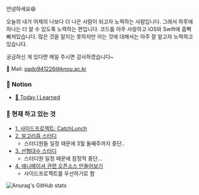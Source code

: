 안녕하세요😄

오늘의 내가 어제의 나보다 더 나은 사람이 되고자 노력하는 사람입니다. 그래서 하루에 하나는 더 알 수 있도록 노력하는 편입니다.
코드를 아주 사랑하고 iOS와 Swift에 흠뻑 빠져있습니다. 많은 것을 알지는 못하지만 아는 것에 대해서는 아주 잘 알고자 노력하고 있습니다.

궁금하신 게 있다면 메일 주시면 감사하겠습니다~

📮 Mail: pado941226@knou.ac.kr


### 📝 Notion
  * [🤔 Today I Learned](https://soo941226.notion.site/b62a97ca26ff49d4bade5febcb2cd7ac?v=18935fc8c4594f38bfd83c87c92e0e8d)

### 👊 현재 하고 있는 것
  * [1. 사이드프로젝트: CatchLunch](https://github.com/soo941226/CatchLunch)
  * [2. 알고리즘 스터디](https://github.com/ictechgy/AlgorithmStudy)
    * 스터디원들 일정 때문에 3월 둘째주까지 중단..
  * [3. 선형대수 스터디](https://github.com/Ldoy/Math)
    * 스터디원 일정 때문에 잠정적 중단...
  * [4. 애니메이셔 관련 오픈소스 만들어보기](https://github.com/soo941226/VEM)
    * 사이드프로젝트를 우선하기로 함


![Anurag's GitHub stats](https://github-readme-stats.vercel.app/api?username=soo941226&show_icons=true&theme=nord)

<!--
**soo941226/soo941226** is a ✨ _special_ ✨ repository because its `README.md` (this file) appears on your GitHub profile.

Here are some ideas to get you started:

- 🔭 I’m currently working on ...
- 🌱 I’m currently learning ...
- 👯 I’m looking to collaborate on ...
- 🤔 I’m looking for help with ...
- 💬 Ask me about ...
- 📫 How to reach me: ...
- 😄 Pronouns: ...
- ⚡ Fun fact: ...
-->

